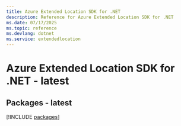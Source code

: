 ```yaml
---
title: Azure Extended Location SDK for .NET
description: Reference for Azure Extended Location SDK for .NET
ms.date: 07/17/2025
ms.topic: reference
ms.devlang: dotnet
ms.service: extendedlocation
---
```

# Azure Extended Location SDK for .NET - latest
## Packages - latest
[!INCLUDE [packages](extended-location-index.md)]